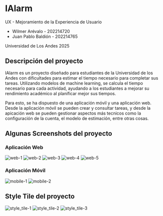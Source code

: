 # IAlarm
UX - Mejoramiento de la Experiencia de Usuario

- Wilmer Arévalo - 202214720
- Juan Pablo Baldión - 202214765


Universidad de Los Andes
2025

## Descripción del proyecto
IAlarm es un proyecto diseñado para estudiantes de la Universidad de los Andes con dificultades para estimar el tiempo necesario para completar sus tareas. Utilizando modelos de machine learning, se calcula el tiempo necesario para cada actividad, ayudando a los estudiantes a mejorar su rendimiento académico al planificar mejor sus tiempos.

Para esto, se ha dispuesto de una aplicación móvil y una aplicación web. Desde la aplicación móvil se pueden crear y consultar tareas, y desde la apicación web se pueden gestionar aspectos más tecnicos como la configuración de la cuenta, el modelo de estimación, entre otras cosas.

## Algunas Screenshots del proyecto
### Aplicación Web
![web-1](https://github.com/user-attachments/assets/1f488a5f-27d1-4c04-bdc1-73ebb419a8a3)
![web-2](https://github.com/user-attachments/assets/343fb62f-400a-4aea-b966-29852347186f)
![web-3](https://github.com/user-attachments/assets/0ffa8a50-fae4-4173-be99-71d8a1abeffd)
![web-4](https://github.com/user-attachments/assets/87b38032-19b7-4289-88a0-14e1c1be1bd6)
![web-5](https://github.com/user-attachments/assets/b5b3a891-376d-45e7-aa2c-c94a62021719)

### Aplicación Móvil
![mobile-1](https://github.com/user-attachments/assets/aec23881-0acb-474c-adc5-2018ce1598db)
![mobile-2](https://github.com/user-attachments/assets/bf625e0a-76cf-4f4c-b6b0-0aac39248bc5)

## Style Tile del proyecto
![style_tile-1](https://github.com/user-attachments/assets/d06abf00-927d-46c2-aaab-c5b405841e2f)
![style_tile-2](https://github.com/user-attachments/assets/e5a74c3f-f8fd-4064-8eb8-6ea2b902fcf7)
![style_tile-3](https://github.com/user-attachments/assets/4f268a22-be9d-455a-80dc-4d2b3f9facba)